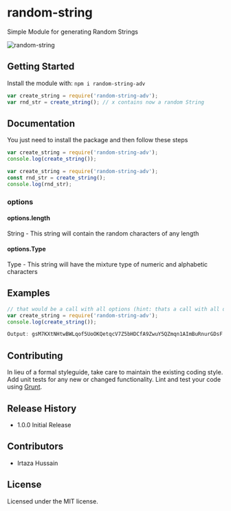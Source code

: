 # random-string

Simple Module for generating Random Strings

![random-string](https://api.travis-ci.org/valiton/node-random-string.png "random-string")

## Getting Started
Install the module with: `npm i random-string-adv`

```javascript
var create_string = require('random-string-adv');
var rnd_str = create_string(); // x contains now a random String
```

## Documentation

You just need to install the package and then follow these steps

```javascript
var create_string = require('random-string-adv');
console.log(create_string());
```

```javascript
var create_string = require('random-string-adv');
const rnd_str = create_string();
console.log(rnd_str);
```

### options

#### options.length

String - This string will contain the random characters of any length 


#### options.Type

Type - This string will have the mixture type of numeric and alphabetic characters 


## Examples

```javascript
// that would be a call with all options (hint: thats a call with all defaults, und the options wouldnt be necessary in that case!)
var create_string = require('random-string-adv');
console.log(create_string());

Output: gsM7KXtNHtwBWLqof5UoOKQetqcV7Z5bHDCfA9ZwuY5QZmqn1AImBuRnurGDsF

```

## Contributing
In lieu of a formal styleguide, take care to maintain the existing coding style. Add unit tests for any new or changed functionality. Lint and test your code using [Grunt](http://gruntjs.com/).


## Release History

- 1.0.0 Initial Release


## Contributors

- Irtaza Hussain


## License
Licensed under the MIT license.
